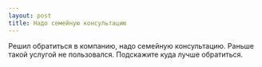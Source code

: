 ```yaml
---
layout: post 
title: Надо семейную консультацию 
--- 
```

Решил обратиться в компанию, надо семейную консультацию. Раньше такой услугой не пользовался. Подскажите куда лучше обратиться.